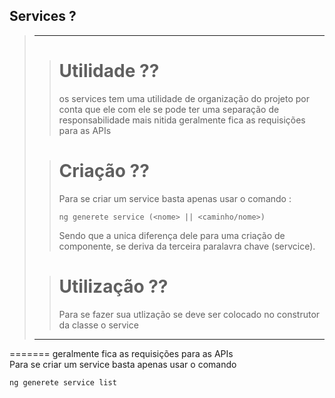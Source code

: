 ## Services ?
>---
>># Utilidade ??
>>os services tem uma utilidade de organização do projeto por conta que ele com ele se pode ter uma separação de responsabilidade mais nitida 
>>geralmente fica as requisições para as APIs <br>
>
>># Criação ??
>>Para se criar um service basta apenas usar o comando :<br>
>>~~~
>>ng generete service (<nome> || <caminho/nome>)
>>~~~
>>Sendo que a unica diferença dele para uma criação de componente, se deriva da terceira paralavra chave (servcice).
>
>># Utilização ??
>>Para se fazer sua utlização se deve ser colocado no construtor da classe o service 
>>
>---
=======
geralmente fica as requisições para as APIs <br>
Para se criar um service basta apenas usar o comando <br>
~~~
ng generete service list
~~~
